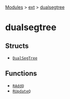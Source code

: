 [Modules](../../index.md) > [ext](../index.md) > [dualsegtree]()

# dualsegtree

## Structs

- [`DualSegTree`](./DualSegTree.md)

## Functions

- [`RAddQ`](./RAddQ.md)
- [`RUpdateQ`](./RUpdateQ.md)
